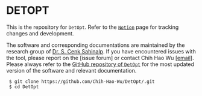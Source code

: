 # DETOPT

This is the repository for `DetOpt`. Refer to the [`Notion`](https://www.notion.so/incogneko/DETermining-OPTimal-Placement-CNA-affected-SNVs-2813ecb7ce7846838a01dfb12d34587b?pvs=4) page for tracking changes and development.

The software and corresponding documentations are maintained by the research group of [Dr. S. Cenk Sahinalp](https://algo-cancer.github.io/). If you have encountered issues with the tool, please report on the [issue forum] or contact Chih Hao Wu [[email]](chih.wu@nih.gov). Please always refer to the [GitHub repository of `DetOpt`](https://github.com/Chih-Hao-Wu/DetOpt) for the most updated version of the software and relevant documentation.

```console
 $ git clone https://github.com/Chih-Hao-Wu/DetOpt/.git
 $ cd DetOpt
```
